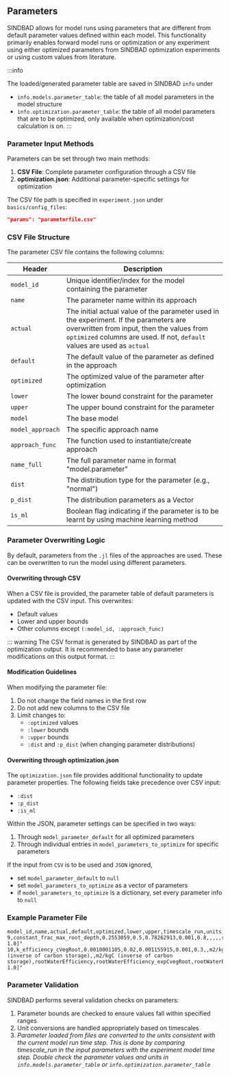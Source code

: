 ## Parameters

SINDBAD allows for model runs using parameters that are different from default parameter values defined within each model. This functionality primarily enables forward model runs or optimization or any experiment using either optimized parameters from SINDBAD optimization experiments or using custom values from literature.


:::info

The loaded/generated parameter table are saved in SINDBAD `info` under
- `info.models.parameter_table`: the table of all model parameters in the model structure
- `info.optimization.parameter_table`: the table of all model parameters that are to be optimized, only available when optimization/cost calculation is on.
:::

### Parameter Input Methods

Parameters can be set through two main methods:

1. **CSV File**: Complete parameter configuration through a CSV file
2. **optimization.json**: Additional parameter-specific settings for optimization

The CSV file path is specified in `experiment.json` under `basics/config_files`:
```json
"params": "parameterfile.csv"
```

### CSV File Structure

The parameter CSV file contains the following columns:

| Header | Description |
|--------|-------------|
| `model_id` | Unique identifier/index for the model containing the parameter |
| `name` | The parameter name within its approach |
| `actual` | The initial actual value of the parameter used in the experiment. If the parameters are overwritten from input, then the values from `optimized` columns are used. If not, `default` values are used as `actual` |
| `default` | The default value of the parameter as defined in the approach |
| `optimized` | The optimized value of the parameter after optimization |
| `lower` | The lower bound constraint for the parameter |
| `upper` | The upper bound constraint for the parameter |
| `model` | The base model |
| `model_approach` | The specific approach name |
| `approach_func` | The function used to instantiate/create approach |
| `name_full` | The full parameter name in format "model.parameter" |
| `dist` | The distribution type for the parameter (e.g., "normal") |
| `p_dist` | The distribution parameters as a Vector |
| `is_ml` | Boolean flag indicating if the parameter is to be learnt by using machine learning method |

### Parameter Overwriting Logic

By default, parameters from the `.jl` files of the approaches are used. These can be overwritten to run the model using different parameters.

#### Overwriting through CSV

When a CSV file is provided, the parameter table of default parameters is updated with the CSV input. This overwrites:
- Default values
- Lower and upper bounds
- Other columns except `(:model_id, :approach_func)`

::: warning
The CSV format is generated by SINDBAD as part of the optimization output. It is recommended to base any parameter modifications on this output format.
:::

#### Modification Guidelines

When modifying the parameter file:
1. Do not change the field names in the first row
2. Do not add new columns to the CSV file
3. Limit changes to:
   - `:optimized` values
   - `:lower` bounds
   - `:upper` bounds
   - `:dist` and `:p_dist` (when changing parameter distributions)

#### Overwriting through optimization.json

The `optimization.json` file provides additional functionality to update parameter properties. The following fields take precedence over CSV input:
- `:dist`
- `:p_dist`
- `:is_ml`

Within the JSON, parameter settings can be specified in two ways:
1. Through `model_parameter_default` for all optimized parameters
2. Through individual entries in `model_parameters_to_optimize` for specific parameters

If the input from `CSV` is to be used and `JSON` ignored, 
- set `model_parameter_default` to `null`
- set `model_parameters_to_optimize` as a vector of parameters
- if `model_parameters_to_optimize` is a dictionary, set every parameter info to `null`

### Example Parameter File

```csv
model_id,name,actual,default,optimized,lower,upper,timescale_run,units,timescale_ori,units_ori,model,model_approach,approach_func,name_full,is_ml,dist,p_dist
9,constant_frac_max_root_depth,0.2553059,0.5,0.78262913,0.001,0.8,,,,,rootMaximumDepth,rootMaximumDepth_fracSoilD,rootMaximumDepth_fracSoilD,rootMaximumDepth.constant_frac_max_root_depth,false,normal,"Float32[0.0, 1.0]"
10,k_efficiency_cVegRoot,0.0010001105,0.02,0.001155915,0.001,0.3,,m2/kgC (inverse of carbon storage),,m2/kgC (inverse of carbon storage),rootWaterEfficiency,rootWaterEfficiency_expCvegRoot,rootWaterEfficiency_expCvegRoot,rootWaterEfficiency.k_efficiency_cVegRoot,false,normal,"Float32[0.0, 1.0]"
```

### Parameter Validation

SINDBAD performs several validation checks on parameters:
1. Parameter bounds are checked to ensure values fall within specified ranges
2. Unit conversions are handled appropriately based on timescales
3. *Parameter loaded from files are converted to the units consistent with the current model run time step. This is done by comparing timescale_run in the input parameters with the experiment model time step. Double check the parameter values and units in `info.models.parameter_table` or `info.optimization.parameter_table`*
